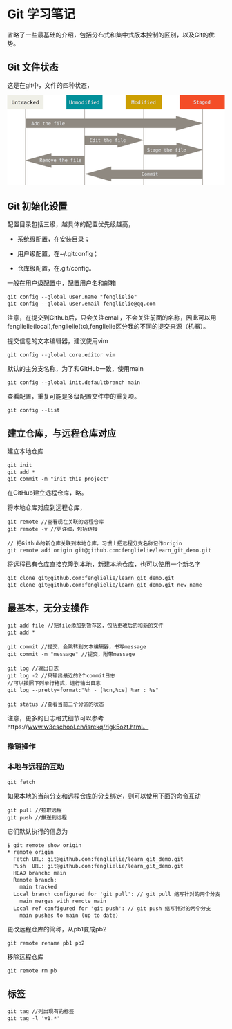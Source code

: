 # Git 学习笔记

省略了一些最基础的介绍，包括分布式和集中式版本控制的区别，以及Git的优势。





## Git 文件状态



这是在git中，文件的四种状态，

![](learn_git_images/git_lifecycle.png)





## Git 初始化设置

配置目录包括三级，越具体的配置优先级越高，

* 系统级配置，在安装目录；

* 用户级配置，在~/.gitconfig；
* 仓库级配置，在.git/config。

一般在用户级配置中，配置用户名和邮箱

```
git config --global user.name "fenglielie"
git config --global user.email fenglielie@qq.com
```

注意，在提交到Github后，只会关注emali，不会关注前面的名称，因此可以用fenglielie(local),fenglielie(tc),fenglielie区分我的不同的提交来源（机器）。



提交信息的文本编辑器，建议使用vim

```
git config --global core.editor vim
```

默认的主分支名称，为了和GitHub一致，使用main

```
git config --global init.defaultbranch main
```



查看配置，重复可能是多级配置文件中的重复项。

```
git config --list
```



## 建立仓库，与远程仓库对应

建立本地仓库

```
git init
git add *
git commit -m "init this project"
```



在GitHub建立远程仓库，略。

将本地仓库对应到远程仓库，

```
git remote //查看现在关联的远程仓库
git remote -v //更详细，包括链接

// 把Github的新仓库关联到本地仓库，习惯上把远程分支名称记作origin
git remote add origin git@github.com:fenglielie/learn_git_demo.git

```



将远程已有仓库直接克隆到本地，新建本地仓库，也可以使用一个新名字

```
git clone git@github.com:fenglielie/learn_git_demo.git
git clone git@github.com:fenglielie/learn_git_demo.git new_name
```







## 最基本，无分支操作



```
git add file //把file添加到暂存区，包括更改后的和新的文件
git add *

git commit //提交，会跳转到文本编辑器，书写message
git commit -m "message" //提交，附带message

git log //输出日志
git log -2 //只输出最近的2个commit日志
//可以按照下列单行格式，进行输出日志
git log --pretty=format:"%h - [%cn,%ce] %ar : %s"

git status //查看当前三个分区的状态
```

注意，更多的日志格式细节可以参考https://www.w3cschool.cn/isrekq/rigk5ozt.html。



### 撤销操作







### 本地与远程的互动



```
git fetch
```



如果本地的当前分支和远程仓库的分支绑定，则可以使用下面的命令互动

```
git pull //拉取远程
git push //推送到远程
```

它们默认执行的信息为

```
$ git remote show origin
* remote origin
  Fetch URL: git@github.com:fenglielie/learn_git_demo.git
  Push  URL: git@github.com:fenglielie/learn_git_demo.git
  HEAD branch: main
  Remote branch:
    main tracked
  Local branch configured for 'git pull': // git pull 缩写针对的两个分支
    main merges with remote main
  Local ref configured for 'git push': // git push 缩写针对的两个分支
    main pushes to main (up to date)
```



更改远程仓库的简称，从pb1变成pb2

```
git remote rename pb1 pb2
```

移除远程仓库

```
git remote rm pb
```





## 标签

```
git tag //列出现有的标签
git tag -l 'v1.*' 
```



